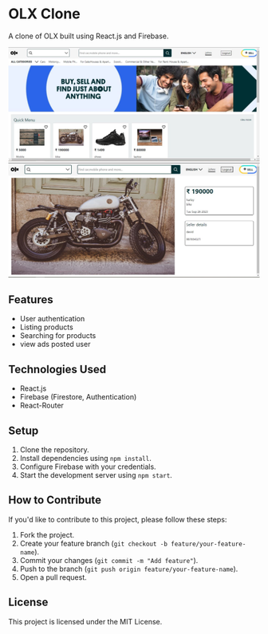# OLX Clone

A clone of OLX built using React.js and Firebase.

![Alt Olx](https://github.com/sajidhussaint/Olx-Clone/blob/master/public/Images/Capture.JPG)
![Alt Olx2](https://github.com/sajidhussaint/Olx-Clone/blob/master/public/Images/Capture2.JPG)

## Features

- User authentication
- Listing products
- Searching for products
- view ads posted user

## Technologies Used

- React.js
- Firebase (Firestore, Authentication)
- React-Router

## Setup

1. Clone the repository.
2. Install dependencies using `npm install`.
3. Configure Firebase with your credentials.
4. Start the development server using `npm start`.

## How to Contribute

If you'd like to contribute to this project, please follow these steps:

1. Fork the project.
2. Create your feature branch (`git checkout -b feature/your-feature-name`).
3. Commit your changes (`git commit -m "Add feature"`).
4. Push to the branch (`git push origin feature/your-feature-name`).
5. Open a pull request.

## License

This project is licensed under the MIT License.


